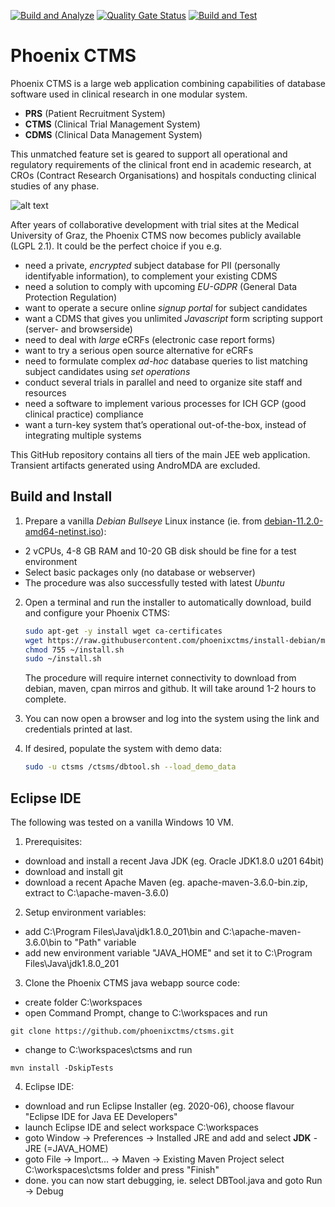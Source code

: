 [![Build and Analyze](https://github.com/phoenixctms/ctsms/actions/workflows/build.yml/badge.svg)](https://github.com/phoenixctms/ctsms/actions/workflows/build.yml)
[![Quality Gate Status](https://sonarcloud.io/api/project_badges/measure?project=phoenixctms_ctsms&metric=alert_status)](https://sonarcloud.io/dashboard?id=phoenixctms_ctsms)
[![Build and Test](https://github.com/phoenixctms/ctsms/actions/workflows/test.yml/badge.svg)](https://github.com/phoenixctms/ctsms/actions/workflows/test.yml)

Phoenix CTMS
=====

Phoenix CTMS is a large web application combining capabilities of database software used in clinical research in one modular system.

* __PRS__ (Patient Recruitment System)
* __CTMS__ (Clinical Trial Management System)
* __CDMS__ (Clinical Data Management System)

This unmatched feature set is geared to support all operational and regulatory requirements of the clinical front end in academic research, at CROs (Contract Research Organisations) and hospitals conducting clinical studies of any phase.

![alt text](https://www.phoenixctms.org/wp-content/uploads/2019/03/modules_en.png)

After years of collaborative development with trial sites at the Medical University of Graz, the Phoenix CTMS now becomes publicly available (LGPL 2.1). It could be the perfect choice if you e.g.

* need a private, _encrypted_ subject database for PII (personally identifyable information), to complement your existing CDMS
* need a solution to comply with upcoming _EU-GDPR_ (General Data Protection Regulation)
* want to operate a secure online _signup portal_ for subject candidates
* want a CDMS that gives you unlimited _Javascript_ form scripting support (server- and browserside)
* need to deal with _large_ eCRFs (electronic case report forms)
* want to try a serious open source alternative for eCRFs
* need to formulate complex _ad-hoc_ database queries to list matching subject candidates using _set operations_
* conduct several trials in parallel and need to organize site staff and resources
* need a software to implement various processes for ICH GCP (good clinical practice) compliance
* want a turn-key system that’s operational out-of-the-box, instead of integrating multiple systems

This GitHub repository contains all tiers of the main JEE web application. Transient artifacts generated using AndroMDA are excluded.

Build and Install
-----
1. Prepare a vanilla _Debian Bullseye_ Linux instance (ie. from [debian-11.2.0-amd64-netinst.iso](https://cdimage.debian.org/debian-cd/current/amd64/iso-cd/debian-11.2.0-amd64-netinst.iso)):
  * 2 vCPUs, 4-8 GB RAM and 10-20 GB disk should be fine for a test environment
  * Select basic packages only (no database or webserver)
  * The procedure was also successfully tested with latest _Ubuntu_
2. Open a terminal and run the installer to automatically download, build and configure your Phoenix CTMS:

   ```bash
   sudo apt-get -y install wget ca-certificates
   wget https://raw.githubusercontent.com/phoenixctms/install-debian/master/install.sh -O ~/install.sh
   chmod 755 ~/install.sh
   sudo ~/install.sh
   ```

   The procedure will require internet connectivity to download from debian, maven, cpan mirros and github. It will take around 1-2 hours to complete.

3. You can now open a browser and log into the system using the link and credentials printed at last.
4. If desired, populate the system with demo data:

   ```bash
   sudo -u ctsms /ctsms/dbtool.sh --load_demo_data
   ```

Eclipse IDE
-----
The following was tested on a vanilla Windows 10 VM.

1. Prerequisites:
* download and install a recent Java JDK (eg. Oracle JDK1.8.0 u201 64bit)
* download and install git
* download a recent Apache Maven (eg. apache-maven-3.6.0-bin.zip, extract to C:\apache-maven-3.6.0)

2. Setup environment variables:
- add C:\Program Files\Java\jdk1.8.0_201\bin and C:\apache-maven-3.6.0\bin to "Path" variable
- add new environment variable "JAVA_HOME" and set it to C:\Program Files\Java\jdk1.8.0_201

3. Clone the Phoenix CTMS java webapp source code:
* create folder C:\workspaces
* open Command Prompt, change to C:\workspaces and run
```
git clone https://github.com/phoenixctms/ctsms.git
```
* change to C:\workspaces\ctsms and run
```
mvn install -DskipTests
```

4. Eclipse IDE:
* download and run Eclipse Installer (eg. 2020-06), choose flavour "Eclipse IDE for Java EE Developers"
* launch Eclipse IDE and select workspace C:\workspaces
* goto Window -> Preferences -> Installed JRE and add and select __JDK__ -JRE (=JAVA_HOME)
* goto File -> Import... -> Maven -> Existing Maven Project select C:\workspaces\ctsms folder and press "Finish"
* done. you can now start debugging, ie. select DBTool.java and goto Run -> Debug
